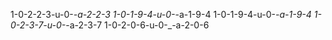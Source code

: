 1-0-2-2-3-u-0-_-a-2-2-3
1-0-1-9-4-u-0-_-a-1-9-4
1-0-1-9-4-u-0-_-a-1-9-4
1-0-2-3-7-u-0-_-a-2-3-7
1-0-2-0-6-u-0-_-a-2-0-6
